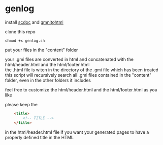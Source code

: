 # genlog

install [scdoc](https://git.sr.ht/~sircmpwn/scdoc) and [gmnitohtml](https://git.sr.ht/~adnano/gmnitohtml)

clone this repo

``` chmod +x genlog.sh ```

put your files in the "content" folder

your .gmi files are converted in html and concatenated with the html/header.html and the html/footer.html  
the .html file is witen in the directory of the .gmi file which has been treated  
this script will recursively search all .gmi files contained in the "content" folder, even in the other folders it includes

feel free to customize the html/header.html and the html/footer.html as you like

please keep the

```HTML
    <title>
        <!-- TITLE -->
    </title>
```

in the html/header.html file if you want your generated pages to have a properly defined title in the HTML
